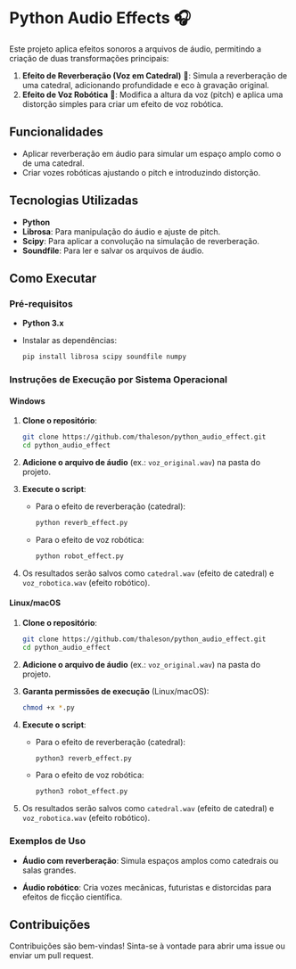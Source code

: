 
# Python Audio Effects 🎧

Este projeto aplica efeitos sonoros a arquivos de áudio, permitindo a criação de duas transformações principais:

1. **Efeito de Reverberação (Voz em Catedral)** 🏰: Simula a reverberação de uma catedral, adicionando profundidade e eco à gravação original.
2. **Efeito de Voz Robótica** 🤖: Modifica a altura da voz (pitch) e aplica uma distorção simples para criar um efeito de voz robótica.

## Funcionalidades

- Aplicar reverberação em áudio para simular um espaço amplo como o de uma catedral.
- Criar vozes robóticas ajustando o pitch e introduzindo distorção.

## Tecnologias Utilizadas

- **Python**
- **Librosa**: Para manipulação do áudio e ajuste de pitch.
- **Scipy**: Para aplicar a convolução na simulação de reverberação.
- **Soundfile**: Para ler e salvar os arquivos de áudio.

## Como Executar

### Pré-requisitos

- **Python 3.x**
- Instalar as dependências:

  ```bash
  pip install librosa scipy soundfile numpy
  ```

### Instruções de Execução por Sistema Operacional

#### Windows
1. **Clone o repositório**:
   ```bash
   git clone https://github.com/thaleson/python_audio_effect.git
   cd python_audio_effect
   ```

2. **Adicione o arquivo de áudio** (ex.: `voz_original.wav`) na pasta do projeto.

3. **Execute o script**:
   - Para o efeito de reverberação (catedral):
     ```bash
     python reverb_effect.py
     ```
   - Para o efeito de voz robótica:
     ```bash
     python robot_effect.py
     ```

4. Os resultados serão salvos como `catedral.wav` (efeito de catedral) e `voz_robotica.wav` (efeito robótico).

#### Linux/macOS

1. **Clone o repositório**:
   ```bash
   git clone https://github.com/thaleson/python_audio_effect.git
   cd python_audio_effect
   ```

2. **Adicione o arquivo de áudio** (ex.: `voz_original.wav`) na pasta do projeto.

3. **Garanta permissões de execução** (Linux/macOS):
   ```bash
   chmod +x *.py
   ```

4. **Execute o script**:
   - Para o efeito de reverberação (catedral):
     ```bash
     python3 reverb_effect.py
     ```
   - Para o efeito de voz robótica:
     ```bash
     python3 robot_effect.py
     ```

5. Os resultados serão salvos como `catedral.wav` (efeito de catedral) e `voz_robotica.wav` (efeito robótico).

### Exemplos de Uso

- **Áudio com reverberação**:
   Simula espaços amplos como catedrais ou salas grandes.
  
- **Áudio robótico**:
   Cria vozes mecânicas, futuristas e distorcidas para efeitos de ficção científica.

## Contribuições

Contribuições são bem-vindas! Sinta-se à vontade para abrir uma issue ou enviar um pull request.

